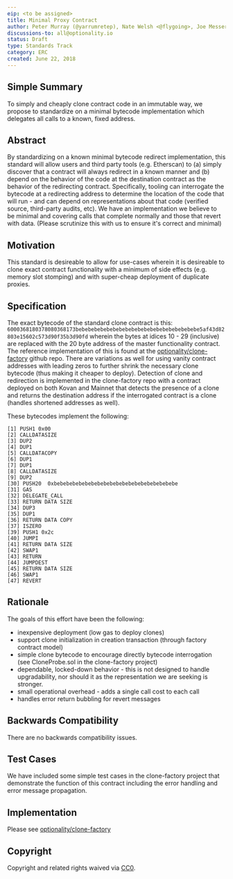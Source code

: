 ```yaml
---
eip: <to be assigned>
title: Minimal Proxy Contract
author: Peter Murray (@yarrumretep), Nate Welsh <@flygoing>, Joe Messerman <@JAMesserman>
discussions-to: all@optionality.io
status: Draft
type: Standards Track
category: ERC
created: June 22, 2018
---
```


<!--You can leave these HTML comments in your merged EIP and delete the visible duplicate text guides, they will not appear and may be helpful to refer to if you edit it again. This is the suggested template for new EIPs. Note that an EIP number will be assigned by an editor. When opening a pull request to submit your EIP, please use an abbreviated title in the filename, `eip-draft_title_abbrev.md`. The title should be 44 characters or less.-->

## Simple Summary
<!--"If you can't explain it simply, you don't understand it well enough." Provide a simplified and layman-accessible explanation of the EIP.-->
To simply and cheaply clone contract code in an immutable way, we propose to standardize on a minimal bytecode implementation which delegates all calls to a known, fixed address.  
## Abstract
<!--A short (~200 word) description of the technical issue being addressed.-->
By standardizing on a known minimal bytecode redirect implementation, this standard will allow users and third party tools (e.g. Etherscan) to (a) simply discover that a contract will always redirect in a known manner and (b) depend on the behavior of the code at the destination contract as the behavior of the redirecting contract.  Specifically, tooling can interrogate the bytecode at a redirecting address to determine the location of the code that will run - and can depend on representations about that code (verified source, third-party audits, etc).  We have an implementation we believe to be minimal and covering calls that complete normally and those that revert with data.  (Please scrutinize this with us to ensure it's correct and minimal) 


## Motivation
<!--The motivation is critical for EIPs that want to change the Ethereum protocol. It should clearly explain why the existing protocol specification is inadequate to address the problem that the EIP solves. EIP submissions without sufficient motivation may be rejected outright.-->
This standard is desireable to allow for use-cases wherein it is desireable to clone exact contract functionality with a minimum of side effects (e.g. memory slot stomping) and with super-cheap deployment of duplicate proxies.

## Specification
<!--The technical specification should describe the syntax and semantics of any new feature. The specification should be detailed enough to allow competing, interoperable implementations for any of the current Ethereum platforms (go-ethereum, parity, cpp-ethereum, ethereumj, ethereumjs, and [others](https://github.com/ethereum/wiki/wiki/Clients)).-->
The exact bytecode of the standard clone contract is this: `6000368180378080368173bebebebebebebebebebebebebebebebebebebebe5af43d82803e15602c573d90f35b3d90fd` wherein the bytes at idices 10 - 29 (inclusive) are replaced with the 20 byte address of the master functionality contract.  The reference implementation of this is found at the [optionality/clone-factory](https://github.com/optionality/clone-factory) github repo.  There are variations as well for using vanity contract addresses with leading zeros to further shrink the necessary clone bytecode (thus making it cheaper to deploy).  Detection of clone and redirection is implemented in the clone-factory repo with a contract deployed on both Kovan and Mainnet that detects the presence of a clone and returns the destination address if the interrogated contract is a clone (handles shortened addresses as well).

These bytecodes implement the following:
```
[1] PUSH1 0x00 
[2] CALLDATASIZE 
[3] DUP2 
[4] DUP1 
[5] CALLDATACOPY 
[6] DUP1 
[7] DUP1 
[8] CALLDATASIZE 
[9] DUP2 
[30] PUSH20  0xbebebebebebebebebebebebebebebebebebebebe 
[31] GAS 
[32] DELEGATE_CALL 
[33] RETURN DATA SIZE 
[34] DUP3 
[35] DUP1 
[36] RETURN DATA COPY 
[37] ISZERO 
[39] PUSH1 0x2c 
[40] JUMPI 
[41] RETURN DATA SIZE
[42] SWAP1 
[43] RETURN 
[44] JUMPDEST 
[45] RETURN DATA SIZE 
[46] SWAP1 
[47] REVERT 
```

## Rationale
<!--The rationale fleshes out the specification by describing what motivated the design and why particular design decisions were made. It should describe alternate designs that were considered and related work, e.g. how the feature is supported in other languages. The rationale may also provide evidence of consensus within the community, and should discuss important objections or concerns raised during discussion.-->
The goals of this effort have been the following:
- inexpensive deployment (low gas to deploy clones)
- support clone initialization in creation transaction (through factory contract model)
- simple clone bytecode to encourage directly bytecode interrogation (see CloneProbe.sol in the clone-factory project)
- dependable, locked-down behavior - this is not designed to handle upgradability, nor should it as the representation we are seeking is stronger.
- small operational overhead - adds a single call cost to each call
- handles error return bubbling for revert messages

## Backwards Compatibility
<!--All EIPs that introduce backwards incompatibilities must include a section describing these incompatibilities and their severity. The EIP must explain how the author proposes to deal with these incompatibilities. EIP submissions without a sufficient backwards compatibility treatise may be rejected outright.-->
There are no backwards compatibility issues.

## Test Cases
<!--Test cases for an implementation are mandatory for EIPs that are affecting consensus changes. Other EIPs can choose to include links to test cases if applicable.-->
We have included some simple test cases in the clone-factory project that demonstrate the function of this contract including the error handling and error message propagation.

## Implementation
<!--The implementations must be completed before any EIP is given status "Final", but it need not be completed before the EIP is accepted. While there is merit to the approach of reaching consensus on the specification and rationale before writing code, the principle of "rough consensus and running code" is still useful when it comes to resolving many discussions of API details.-->
Please see [optionality/clone-factory](https://github.com/optionality/clone-factory)

## Copyright
Copyright and related rights waived via [CC0](https://creativecommons.org/publicdomain/zero/1.0/).
